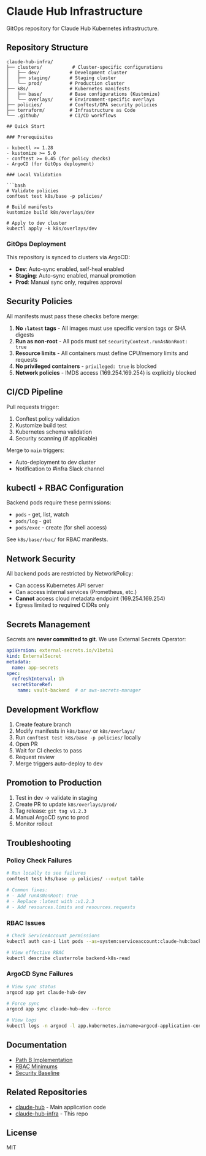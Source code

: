# Claude Hub Infrastructure

GitOps repository for Claude Hub Kubernetes infrastructure.

## Repository Structure

```
claude-hub-infra/
├── clusters/           # Cluster-specific configurations
│   ├── dev/           # Development cluster
│   ├── staging/       # Staging cluster
│   └── prod/          # Production cluster
├── k8s/               # Kubernetes manifests
│   ├── base/          # Base configurations (Kustomize)
│   └── overlays/      # Environment-specific overlays
├── policies/          # Conftest/OPA security policies
├── terraform/         # Infrastructure as Code
└── .github/           # CI/CD workflows

## Quick Start

### Prerequisites

- kubectl >= 1.28
- kustomize >= 5.0
- conftest >= 0.45 (for policy checks)
- ArgoCD (for GitOps deployment)

### Local Validation

```bash
# Validate policies
conftest test k8s/base -p policies/

# Build manifests
kustomize build k8s/overlays/dev

# Apply to dev cluster
kubectl apply -k k8s/overlays/dev
```

### GitOps Deployment

This repository is synced to clusters via ArgoCD:

- **Dev**: Auto-sync enabled, self-heal enabled
- **Staging**: Auto-sync enabled, manual promotion
- **Prod**: Manual sync only, requires approval

## Security Policies

All manifests must pass these checks before merge:

1. **No `:latest` tags** - All images must use specific version tags or SHA digests
2. **Run as non-root** - All pods must set `securityContext.runAsNonRoot: true`
3. **Resource limits** - All containers must define CPU/memory limits and requests
4. **No privileged containers** - `privileged: true` is blocked
5. **Network policies** - IMDS access (169.254.169.254) is explicitly blocked

## CI/CD Pipeline

Pull requests trigger:
1. Conftest policy validation
2. Kustomize build test
3. Kubernetes schema validation
4. Security scanning (if applicable)

Merge to `main` triggers:
- Auto-deployment to dev cluster
- Notification to #infra Slack channel

## kubectl + RBAC Configuration

Backend pods require these permissions:
- `pods` - get, list, watch
- `pods/log` - get
- `pods/exec` - create (for shell access)

See `k8s/base/rbac/` for RBAC manifests.

## Network Security

All backend pods are restricted by NetworkPolicy:
- Can access Kubernetes API server
- Can access internal services (Prometheus, etc.)
- **Cannot** access cloud metadata endpoint (169.254.169.254)
- Egress limited to required CIDRs only

## Secrets Management

Secrets are **never committed to git**. We use External Secrets Operator:

```yaml
apiVersion: external-secrets.io/v1beta1
kind: ExternalSecret
metadata:
  name: app-secrets
spec:
  refreshInterval: 1h
  secretStoreRef:
    name: vault-backend  # or aws-secrets-manager
```

## Development Workflow

1. Create feature branch
2. Modify manifests in `k8s/base/` or `k8s/overlays/`
3. Run `conftest test k8s/base -p policies/` locally
4. Open PR
5. Wait for CI checks to pass
6. Request review
7. Merge triggers auto-deploy to dev

## Promotion to Production

1. Test in dev → validate in staging
2. Create PR to update `k8s/overlays/prod/`
3. Tag release: `git tag v1.2.3`
4. Manual ArgoCD sync to prod
5. Monitor rollout

## Troubleshooting

### Policy Check Failures

```bash
# Run locally to see failures
conftest test k8s/base -p policies/ --output table

# Common fixes:
# - Add runAsNonRoot: true
# - Replace :latest with :v1.2.3
# - Add resources.limits and resources.requests
```

### RBAC Issues

```bash
# Check ServiceAccount permissions
kubectl auth can-i list pods --as=system:serviceaccount:claude-hub:backend-sa

# View effective RBAC
kubectl describe clusterrole backend-k8s-read
```

### ArgoCD Sync Failures

```bash
# View sync status
argocd app get claude-hub-dev

# Force sync
argocd app sync claude-hub-dev --force

# View logs
kubectl logs -n argocd -l app.kubernetes.io/name=argocd-application-controller
```

## Documentation

- [Path B Implementation](docs/PATH-B-IMPLEMENTATION.md)
- [RBAC Minimums](docs/RBAC-MINIMUMS.md)
- [Security Baseline](docs/SECURITY-BASELINE.md)

## Related Repositories

- [claude-hub](https://github.com/SDotTatum/claude-hub) - Main application code
- [claude-hub-infra](https://github.com/SDotTatum/claude-hub-infra) - This repo

## License

MIT
